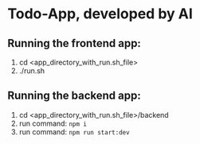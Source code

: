 # Todo-App, developed by AI
## Running the frontend app:
1. cd <app_directory_with_run.sh_file>
2. ./run.sh

## Running the backend app:
1. cd <app_directory_with_run.sh_file>/backend
2. run command: `npm i`
3. run command: `npm run start:dev`